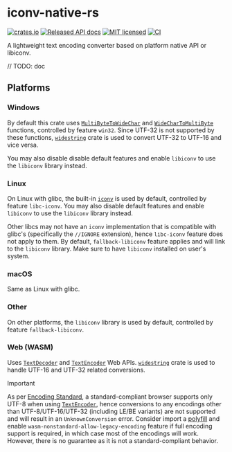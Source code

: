 # iconv-native-rs

[![crates.io](https://img.shields.io/crates/v/iconv-native.svg)](https://crates.io/crates/iconv-native)
[![Released API docs](https://docs.rs/iconv-native/badge.svg)](https://docs.rs/iconv-native)
[![MIT licensed](https://img.shields.io/badge/license-MIT-blue.svg)](./LICENSE)
[![CI](https://github.com/bdbai/iconv-native-rs/actions/workflows/run-tests.yaml/badge.svg)](https://github.com/bdbai/iconv-native-rs/actions/workflows/run-tests.yaml)

A lightweight text encoding converter based on platform native API or libiconv.

// TODO: doc

## Platforms

### Windows

By default this crate uses [`MultiByteToWideChar`](https://learn.microsoft.com/en-us/windows/win32/api/stringapiset/nf-stringapiset-multibytetowidechar) and [`WideCharToMultiByte`](https://learn.microsoft.com/en-us/windows/win32/api/stringapiset/nf-stringapiset-widechartomultibyte) functions, controlled by feature `win32`. Since UTF-32 is not supported by these functions, [`widestring`](https://docs.rs/widestring) crate is used to convert UTF-32 to UTF-16 and vice versa.

You may also disable disable default features and enable `libiconv` to use the `libiconv` library instead.

### Linux

On Linux with glibc, the built-in [`iconv`](https://man7.org/linux/man-pages/man3/iconv.3.html) is used by default, controlled by feature `libc-iconv`. You may also disable default features and enable `libiconv` to use the `libiconv` library instead.

Other libcs may not have an `iconv` implementation that is compatible with glibc's (specifically the `//IGNORE` extension), hence `libc-iconv` feature does not apply to them. By default, `fallback-libiconv` feature applies and will link to the `libiconv` library. Make sure to have `libiconv` installed on user's system.

### macOS

Same as Linux with glibc.

### Other

On other platforms, the `libiconv` library is used by default, controlled by feature `fallback-libiconv`.

### Web (WASM)

Uses [`TextDecoder`] and [`TextEncoder`] Web APIs. [`widestring`](https://docs.rs/widestring/latest/widestring/) crate is used to handle UTF-16 and UTF-32 related conversions.

> [!IMPORTANT]
> As per [Encoding Standard](https://encoding.spec.whatwg.org/#interface-textencoder), a standard-compliant browser supports only UTF-8 when using [`TextEncoder`], hence conversions to any encodings other than UTF-8/UTF-16/UTF-32 (including LE/BE variants) are not supported and will result in an `UnknownConversion` error.
> Consider import a [polyfill](https://www.npmjs.com/package/text-encoding-polyfill) and enable `wasm-nonstandard-allow-legacy-encoding` feature if full encoding support is required, in which case 
> most of the encodings will work. However, there is no guarantee as it is not a standard-compliant behavior.

[`TextDecoder`]: https://developer.mozilla.org/en-US/docs/Web/API/TextDecoder
[`TextEncoder`]: https://developer.mozilla.org/en-US/docs/Web/API/TextEncoder
